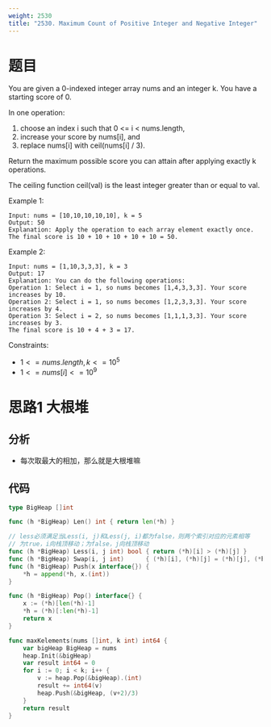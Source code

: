 ```yaml
---
weight: 2530
title: "2530. Maximum Count of Positive Integer and Negative Integer"
---
```


# 题目

You are given a 0-indexed integer array nums and an integer k. You have a starting score of 0.

In one operation:

1. choose an index i such that 0 <= i < nums.length,
2. increase your score by nums[i], and
3. replace nums[i] with ceil(nums[i] / 3).

Return the maximum possible score you can attain after applying exactly k operations.

The ceiling function ceil(val) is the least integer greater than or equal to val.

Example 1:

```
Input: nums = [10,10,10,10,10], k = 5
Output: 50
Explanation: Apply the operation to each array element exactly once. The final score is 10 + 10 + 10 + 10 + 10 = 50.
```

Example 2:

```
Input: nums = [1,10,3,3,3], k = 3
Output: 17
Explanation: You can do the following operations:
Operation 1: Select i = 1, so nums becomes [1,4,3,3,3]. Your score increases by 10.
Operation 2: Select i = 1, so nums becomes [1,2,3,3,3]. Your score increases by 4.
Operation 3: Select i = 2, so nums becomes [1,1,1,3,3]. Your score increases by 3.
The final score is 10 + 4 + 3 = 17.
```

Constraints:

- $1 <= nums.length, k <= 10^5$
- $1 <= nums[i] <= 10^9$

# 思路1 大根堆

## 分析

- 每次取最大的相加，那么就是大根堆嘛

## 代码

```go
type BigHeap []int

func (h *BigHeap) Len() int { return len(*h) }

// less必须满足当Less(i, j)和Less(j, i)都为false，则两个索引对应的元素相等
// 为true，i向栈顶移动；为false，j向栈顶移动
func (h *BigHeap) Less(i, j int) bool { return (*h)[i] > (*h)[j] }
func (h *BigHeap) Swap(i, j int)      { (*h)[i], (*h)[j] = (*h)[j], (*h)[i] }
func (h *BigHeap) Push(x interface{}) {
	*h = append(*h, x.(int))
}

func (h *BigHeap) Pop() interface{} {
	x := (*h)[len(*h)-1]
	*h = (*h)[:len(*h)-1]
	return x
}

func maxKelements(nums []int, k int) int64 {
	var bigHeap BigHeap = nums
	heap.Init(&bigHeap)
	var result int64 = 0
	for i := 0; i < k; i++ {
		v := heap.Pop(&bigHeap).(int)
		result += int64(v)
		heap.Push(&bigHeap, (v+2)/3)
	}
	return result
}
```
